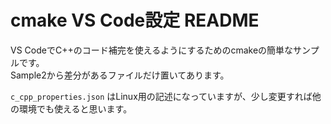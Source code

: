 
# cmake VS Code設定 README

VS CodeでC++のコード補完を使えるようにするためのcmakeの簡単なサンプルです。  
Sample2から差分があるファイルだけ置いてあります。  

`c_cpp_properties.json` はLinux用の記述になっていますが、少し変更すれば他の環境でも使えると思います。  

